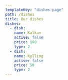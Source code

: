 ```yaml
---
templateKey: "dishes-page"
path: /dishes
title: Our dishes
dishes:
  - dish:
    name: Kalkun
    active: false
    price: 100
    type: 2
  - dish:
    name: Kylling
    active: false
    price: 50
    type: 2
---
```

